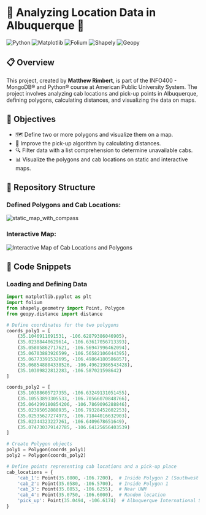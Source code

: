 # 🚖 Analyzing Location Data in Albuquerque 🚖

![Python](https://img.shields.io/badge/Python-3.8+-blue.svg)
![Matplotlib](https://img.shields.io/badge/Matplotlib-3.4.2+-red.svg)
![Folium](https://img.shields.io/badge/Folium-0.12.1+-green.svg)
![Shapely](https://img.shields.io/badge/Shapely-1.7.1+-orange.svg)
![Geopy](https://img.shields.io/badge/Geopy-2.1.0+-purple.svg)

## 📋 Overview

This project, created by **Matthew Rimbert**, is part of the INFO400 - MongoDB® and Python® course at American Public University System. The project involves analyzing cab locations and pick-up points in Albuquerque, defining polygons, calculating distances, and visualizing the data on maps.

## 🎯 Objectives

- 🗺️ Define two or more polygons and visualize them on a map.
- 📏 Improve the pick-up algorithm by calculating distances.
- 🔍 Filter data with a list comprehension to determine unavailable cabs.
- 📊 Visualize the polygons and cab locations on static and interactive maps.

## 📂 Repository Structure



### Defined Polygons and Cab Locations:
![static_map_with_compass](https://github.com/user-attachments/assets/b1bd4691-72f3-4ed0-847b-4af0634231d6)

### Interactive Map:
![Interactive Map of Cab Locations and Polygons](https://github.com/user-attachments/assets/fdd16655-1581-460d-aecf-0b8e4c108739)


## 🧩 Code Snippets

### Loading and Defining Data
```python
import matplotlib.pyplot as plt
import folium
from shapely.geometry import Point, Polygon
from geopy.distance import distance

# Define coordinates for the two polygons
coords_poly1 = [
    (35.1046911691531, -106.62879386046905),
    (35.02388440629614, -106.63617056713393),
    (35.05805862717621, -106.56947996462094),
    (35.06703883926599, -106.56582106044395),
    (35.06773391532695, -106.49864180586857),
    (35.068548804338526, -106.49621986543428),
    (35.10309822812283, -106.587021598642)
]

coords_poly2 = [
    (35.10388605727355, -106.63249131051455),
    (35.10553893305533, -106.70566070848766),
    (35.064299180854206, -106.7869096288846),
    (35.02395052888935, -106.79328452602253),
    (35.02535627274973, -106.71844016632903),
    (35.02344323227261, -106.6409678651649),
    (35.074730379142785, -106.64125656403539)
]

# Create Polygon objects
poly1 = Polygon(coords_poly1)
poly2 = Polygon(coords_poly2)

# Define points representing cab locations and a pick-up place
cab_locations = {
    'cab_1': Point(35.0800, -106.7200),  # Inside Polygon 2 (Southwest Region)
    'cab_2': Point(35.0580, -106.5700),  # Inside Polygon 1
    'cab_3': Point(35.0853, -106.6255),  # Near UNM
    'cab_4': Point(35.0750, -106.6000),  # Random location
    'pick_up': Point(35.0494, -106.6174)  # Albuquerque International Sunport
}
```

